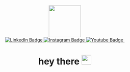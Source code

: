 <div id="header" align="center">
  <img src="https://media.giphy.com/media/B4xdycvhDq7qM3cdh2/giphy.gif" width="100"/>
</div>
<div id="badges" align="center">
  <a href="https://www.linkedin.com/in/mytsykov/">
    <img src="https://img.shields.io/badge/LinkedIn-blue?style=for-the-badge&logo=linkedin&logoColor=white" alt="LinkedIn Badge"/>
    </a>
  <a href="https://www.instagram.com/witnessofblue/">
    <img src="https://img.shields.io/badge/Instagram-red?style=for-the-badge&logo=instagram&logoColor=white" alt="Instagram Badge"/>
    </a>
  <a href="https://www.youtube.com/channel/UCoHdu8iqS8XcNn-GYi894lA">
    <img src="https://img.shields.io/badge/YouTube-red?style=for-the-badge&logo=youtube&logoColor=white" alt="Youtube Badge"/>
    </a>
  <img src="https://komarev.com/ghpvc/?username=vaniffatiy&style=flat-square&color=blue" alt=""/>
  <h1>
    hey there
    <img src="https://media.giphy.com/media/hvRJCLFzcasrR4ia7z/giphy.gif" width="30px"/>
  </h1>
</div>
